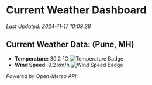 
# Current Weather Dashboard

_Last Updated: 2024-11-17 10:09:28_

## Current Weather Data: (Pune, MH)
- **Temperature:** 30.2 °C ![Temperature Badge](https://img.shields.io/badge/Temperature-High%20Temp-orange)
- **Wind Speed:** 9.2 km/h ![Wind Speed Badge](https://img.shields.io/badge/Wind%20Speed-Low%20Wind-blue)

*Powered by Open-Meteo API*
